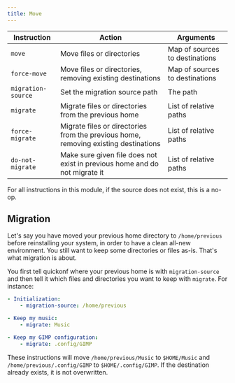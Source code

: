 ```yaml
---
title: Move
---
```


| Instruction        | Action                                                                              | Arguments                      |
| ------------------ | ----------------------------------------------------------------------------------- | ------------------------------ |
| `move`             | Move files or directories                                                           | Map of sources to destinations |
| `force-move`       | Move files or directories, removing existing destinations                           | Map of sources to destinations |
| `migration-source` | Set the migration source path                                                       | The path                       |
| `migrate`          | Migrate files or directories from the previous home                                 | List of relative paths         |
| `force-migrate`    | Migrate files or directories from the previous home, removing existing destinations | List of relative paths         |
| `do-not-migrate`   | Make sure given file does not exist in previous home and do not migrate it          | List of relative paths         |

For all instructions in this module, if the source does not exist, this is a no-op.

## Migration

Let's say you have moved your previous home directory to `/home/previous` before reinstalling your system, in order to have a clean all-new environment. You still want to keep some directories or files as-is. That's what migration is about.

You first tell quickonf where your previous home is with `migration-source` and then tell it which files and directories you want to keep with `migrate`. For instance:

```yaml
- Initialization:
    - migration-source: /home/previous

- Keep my music:
    - migrate: Music

- Keep my GIMP configuration:
    - migrate: .config/GIMP
```

These instructions will move `/home/previous/Music` to `$HOME/Music` and `/home/previous/.config/GIMP` to `$HOME/.config/GIMP`. If the destination already exists, it is not overwritten.
